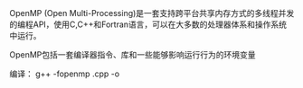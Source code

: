 OpenMP (Open Multi-Processing)是一套支持跨平台共享内存方式的多线程并发的编程API，使用C,C++和Fortran语言，可以在大多数的处理器体系和操作系统中运行。

OpenMP包括一套编译器指令、库和一些能够影响运行行为的环境变量

编译：
g++ -fopenmp <File>.cpp -o <File>